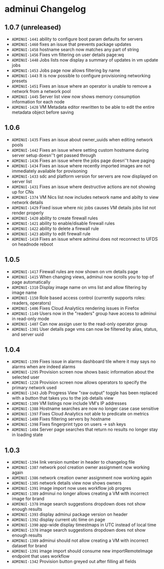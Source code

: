 # adminui Changelog

## 1.0.7 (unreleased)

- ``ADMINUI-1441`` ability to configure boot param defaults for servers
- ``ADMINUI-1460`` fixes an issue that prevents package updates
- ``ADMINUI-1458`` hostname search now matches any part of string
- ``ADMINUI-1456`` Fixes vm filtering on user details page:wq
- ``ADMINUI-1448`` Jobs lists now display a summary of updates in vm update jobs
- ``ADMINUI-1453`` Jobs page now allows filtering by name
- ``ADMINUI-1443`` It is now possible to configure provisioning networking presets
- ``ADMINUI-1451`` Fixes an issue where an operator is unable to remove a network from a network pool
- ``ADMINUI-1445`` Server list view now shows memory consumption information for each node
- ``ADMINUI-1428`` VM Metadata editor rewritten to be able to edit the entire metadata object before saving

## 1.0.6

- ``ADMINUI-1435`` Fixes an issue about owner_uuids when editing network pools
- ``ADMINUI-1442`` Fixes an issue where setting custom hostname during server setup doesn''t get passed through
- ``ADMINUI-1436`` Fixes an issue where the jobs page doesn''t have paging
- ``ADMINUI-1434`` Fixes an issue where recently imported images are not immediately available for provisoning
- ``ADMINUI-1433`` sdc and platform version for servers are now displayed on server list
- ``ADMINUI-1431`` Fixes an issue where destructive actions are not showing up for CNs
- ``ADMINUI-1374`` VM Nics list now includes network name and abilty to view network details
- ``ADMINUI-1429`` Fixed issue where nic jobs causes VM details jobs list not render properly
- ``ADMINUI-1420`` ability to create firewall rules
- ``ADMINUI-1421`` ability to enable/disable firewall rules
- ``ADMINUI-1422`` ability to delete a firewall rule
- ``ADMINUI-1423`` abiilty to edit firewall rule
- ``ADMINUI-1410`` Fixes an issue where adminui does not reconnect to UFDS on headnode reboot

## 1.0.5

- ``ADMINUI-1417`` Firewall rules are now shown on vm details page
- ``ADMINUI-1415`` When changing views, adminui now scrolls you to top of page automatically
- ``ADMINUI-1310`` Display image name on vms list and allow filtering by image name
- ``ADMINUI-1150`` Role based access control (currently supports roles: readers, operators)
- ``ADMINUI-1406`` Fixes Cloud Analytiics rendering issues in Firefox
- ``ADMINUI-1149`` Users now in the "readers" group have access to adminui in read-only mode
- ``ADMINUI-1407`` Can now assign user to the read-only operator group
- ``ADMINUI-1301`` User details page vms can now be filtered by alias, status, and server uuid


## 1.0.4

- ``ADMINUI-1399`` Fixes issue in alarms dashboard tile where it may says no alarms when are indeed alarms
- ``ADMINUI-1295`` Provision screen now shows basic information about the selected user
- ``ADMINUI-1228`` Provision screen now allows operators to specify the primary network used
- ``ADMINUI-1343`` Job Progress View "raw output" toggle has been replaced with a button that takes you to the job details view
- ``ADMINUI-1309`` VM listings now include VM's IP addresses
- ``ADMINUI-1388`` Hostname searches are now no longer case case sensitive
- ``ADMINUI-1397`` Fixes Cloud Analytics not able to predicate on metrics
- ``ADMINUI-1400`` Fixes filtering servers by hostname
- ``ADMINUI-1398`` Fixes fingerprint typo on users -> ssh keys
- ``ADMINUI-1404`` Server page searches that return no results no longer stay in loading state

## 1.0.3

- ``ADMINUI-1394`` link version number in header to changelog file
- ``ADMINUI-1387`` network pool creation owner assignment now working again
- ``ADMINUI-1386`` network creation owner assignment now working again
- ``ADMINUI-1385`` network details view now shows owners
- ``ADMINUI-1391`` image import now uses workflow job progres
- ``ADMINUI-1389`` adminui no longer allows creating a VM with incorrect image for brand
- ``ADMINUI-1378`` image search suggestions dropdown does not show enough results
- ``ADMINUI-1393`` display adminui package version on header
- ``ADMINUI-1392`` display current utc time on page
- ``ADMINUI-1390`` app-wide display timestmaps in UTC instead of local time
- ``ADMINUI-1378`` image search suggestions dropdown does not show enough results
- ``ADMINUI-1389`` adminui should not allow creating a VM with incorrect dataset for brand
- ``ADMINUI-1391`` image import should consume new importRemoteImage endpoint that uses workflow
- ``ADMINUI-1342`` Provision button greyed out after filling all fields
